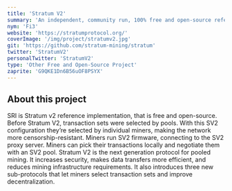 ```yaml
---
title: 'Stratum V2'
summary: 'An independent, community run, 100% free and open-source reference implementation of the Stratum V2 protocol.'
nym: 'Fi3'
website: 'https://stratumprotocol.org/'
coverImage: '/img/project/stratumv2.jpg'
git: 'https://github.com/stratum-mining/stratum'
twitter: 'StratumV2'
personalTwitter: 'StratumV2'
type: 'Other Free and Open-Source Project'
zaprite: 'G9QKE1Dn6B56uOF8PSYX'
---
```


## About this project

SRI is Stratum v2 reference implementation, that is free and open-source. Before Stratum V2, transaction sets were selected by pools. With this SV2 configuration they’re selected by individual miners, making the network more censorship-resistant. Miners run SV2 firmware, connecting to the SV2 proxy server. Miners can pick their transactions locally and negotiate them with an SV2 pool. Stratum V2 is the next generation protocol for pooled mining. It increases security, makes data transfers more efficient, and reduces mining infrastructure requirements. It also introduces three new sub-protocols that let miners select transaction sets and improve decentralization.
